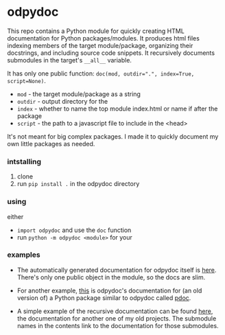 # odpydoc

This repo contains a Python module for quickly creating HTML documentation for Python packages/modules. It produces html files indexing members of the target module/package, organizing their docstrings, and including source code snippets. It recursively documents submodules in the target's `__all__` variable.

It has only one public function: `doc(mod, outdir=".", index=True, script=None)`.

* `mod` - the target module/package as a string
* `outdir` - output directory for the
* `index` - whether to name the top module index.html or name if after the package
* `script` - the path to a javascript file to include in the \<head\>

It's not meant for big complex packages. I made it to quickly document my own little packages as needed.

### intstalling

1. clone
2. run `pip install .` in the odpydoc directory

### using

either
* `import odpydoc` and use the `doc` function
* run `python -m odpydoc <module>` for your

### examples
* The automatically generated documentation for odpydoc itself is [here](http://markmbaum.github.io/odpydoc). There's only one public object in the module, so the docs are slim.

* For another example, [this](http://markmbaum.github.io/odpydoc/pdoc.html) is odpydoc's documentation for (an old version of) a Python package similar to odpydoc called [pdoc](https://github.com/BurntSushi/pdoc).

* A simple example of the recursive documentation can be found [here](http://markmbaum.github.io/emf/), the documentation for another one of my old projects. The submodule names in the contents link to the documentation for those submodules.
